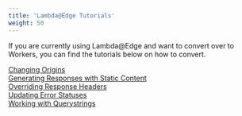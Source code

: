```yaml
---
title: 'Lambda@Edge Tutorials'
weight: 50
---
```


If you are currently using Lambda@Edge and want to convert over to Workers, you can find the tutorials below on how to convert.

[Changing Origins](./changing-origins/) <br/>
[Generating Responses with Static Content](./generating-responses-with-static-content/) <br/>
[Overriding Response Headers](./overriding-response-headers/) <br/>
[Updating Error Statuses](./updating-error-statuses/) <br/>
[Working with Querystrings](./working-with-querystrings/) <br/>
